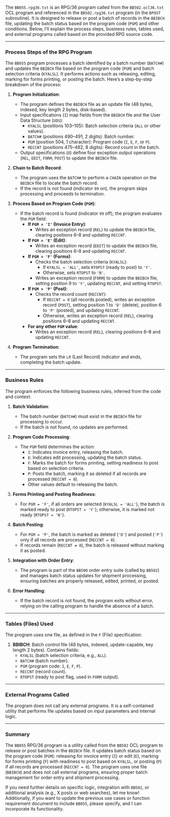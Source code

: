 The `BB055.rpg36.txt` is an RPG/36 program called from the `BB502.ocl36.txt` OCL program and referenced in the `BB502.rpg36.txt` program (in the `BPOST` subroutine). It is designed to release or post a batch of records in the `BBIBCH` file, updating the batch status based on the program code (`PGM`) and other conditions. Below, I’ll explain the process steps, business rules, tables used, and external programs called based on the provided RPG source code.

---

### Process Steps of the RPG Program

The `BB055` program processes a batch identified by a batch number (`BATCH#`) and updates the `BBIBCH` file based on the program code (`PGM`) and batch selection criteria (`KYALSL`). It performs actions such as releasing, editing, marking for forms printing, or posting the batch. Here’s a step-by-step breakdown of the process:

1. **Program Initialization**:
   - The program defines the `BBIBCH` file as an update file (48 bytes, indexed, key length 2 bytes, disk-based).
   - Input specifications (`I`) map fields from the `BBIBCH` file and the User Data Structure (`UDS`):
     - `KYALSL` (positions 103–105): Batch selection criteria (`ALL` or other values).
     - `BATCH#` (positions 490–491, 2 digits): Batch number.
     - `PGM` (position 504, 1 character): Program code (`I`, `E`, `F`, or `P`).
     - `RECCNT` (positions 475–482, 8 digits): Record count in the batch.
   - Output specifications (`O`) define four exception output operations (`REL`, `EDIT`, `FORM`, `POST`) to update the `BBIBCH` file.

2. **Chain to Batch Record**:
   - The program uses the `BATCH#` to perform a `CHAIN` operation on the `BBIBCH` file to locate the batch record.
   - If the record is not found (indicator `99` on), the program skips processing and proceeds to termination.

3. **Process Based on Program Code (`PGM`)**:
   - If the batch record is found (indicator `99` off), the program evaluates the `PGM` field:
     - **If `PGM = 'I'` (Invoice Entry)**:
       - Writes an exception record (`REL`) to update the `BBIBCH` file, clearing positions 6–8 and updating `RECCNT`.
     - **If `PGM = 'E'` (Edit)**:
       - Writes an exception record (`EDIT`) to update the `BBIBCH` file, clearing positions 6–8 and updating `RECCNT`.
     - **If `PGM = 'F'` (Forms)**:
       - Checks the batch selection criteria (`KYALSL`):
         - If `KYALSL = 'ALL'`, sets `RTOPST` (ready to post) to `'Y'`.
         - Otherwise, sets `RTOPST` to `'N'`.
       - Writes an exception record (`FORM`) to update the `BBIBCH` file, setting position 9 to `'Y'`, updating `RECCNT`, and setting `RTOPST`.
     - **If `PGM = 'P'` (Post)**:
       - Checks the record count (`RECCNT`):
         - If `RECCNT = 0` (all records posted), writes an exception record (`POST`), setting position 1 to `'D'` (delete), position 6 to `'P'` (posted), and updating `RECCNT`.
         - Otherwise, writes an exception record (`REL`), clearing positions 6–8 and updating `RECCNT`.
     - **For any other `PGM` value**:
       - Writes an exception record (`REL`), clearing positions 6–8 and updating `RECCNT`.

4. **Program Termination**:
   - The program sets the `LR` (Last Record) indicator and ends, completing the batch update.

---

### Business Rules

The program enforces the following business rules, inferred from the code and context:

1. **Batch Validation**:
   - The batch number (`BATCH#`) must exist in the `BBIBCH` file for processing to occur.
   - If the batch is not found, no updates are performed.

2. **Program Code Processing**:
   - The `PGM` field determines the action:
     - `I`: Indicates invoice entry, releasing the batch.
     - `E`: Indicates edit processing, updating the batch status.
     - `F`: Marks the batch for forms printing, setting readiness to post based on selection criteria.
     - `P`: Posts the batch, marking it as deleted if all records are processed (`RECCNT = 0`).
     - Other values default to releasing the batch.

3. **Forms Printing and Posting Readiness**:
   - For `PGM = 'F'`, if all orders are selected (`KYALSL = 'ALL'`), the batch is marked ready to post (`RTOPST = 'Y'`); otherwise, it is marked not ready (`RTOPST = 'N'`).

4. **Batch Posting**:
   - For `PGM = 'P'`, the batch is marked as deleted (`'D'`) and posted (`'P'`) only if all records are processed (`RECCNT = 0`).
   - If records remain (`RECCNT ≠ 0`), the batch is released without marking it as posted.

5. **Integration with Order Entry**:
   - The program is part of the `BB500` order entry suite (called by `BB502`) and manages batch status updates for shipment processing, ensuring batches are properly released, edited, printed, or posted.

6. **Error Handling**:
   - If the batch record is not found, the program exits without error, relying on the calling program to handle the absence of a batch.

---

### Tables (Files) Used

The program uses one file, as defined in the `F` (File) specification:

1. **BBIBCH**: Batch control file (48 bytes, indexed, update-capable, key length 2 bytes). Contains fields:
   - `KYALSL` (batch selection criteria, e.g., `ALL`).
   - `BATCH#` (batch number).
   - `PGM` (program code: `I`, `E`, `F`, `P`).
   - `RECCNT` (record count).
   - `RTOPST` (ready to post flag, used in `FORM` output).

---

### External Programs Called

The program does not call any external programs. It is a self-contained utility that performs file updates based on input parameters and internal logic.

---

### Summary

The `BB055` RPG/36 program is a utility called from the `BB502` OCL program to release or post batches in the `BBIBCH` file. It updates batch status based on the program code (`PGM`): releasing for invoice entry (`I`) or edit (`E`), marking for forms printing (`F`) with readiness to post based on `KYALSL`, or posting (`P`) if all records are processed (`RECCNT = 0`). The program uses one file (`BBIBCH`) and does not call external programs, ensuring proper batch management for order entry and shipment processing.

If you need further details on specific logic, integration with `BB502`, or additional analysis (e.g., X posts or web searches), let me know! Additionally, if you want to update the previous use cases or function requirement document to include `BB055`, please specify, and I can incorporate its functionality.